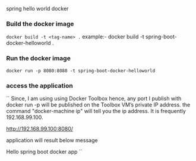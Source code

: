 spring hello world docker

### Build the docker image
``
docker build -t <tag-name> .
``
example:- docker build -t spring-boot-docker-helloworld .

### Run the docker image

``
docker run -p 8080:8080 -t spring-boot-docker-helloworld
``

### access the application
``
Since, I am using using Docker Toolbox hence,  any port I publish with docker run -p will be published on the Toolbox VM’s private IP address. 
the command "docker-machine ip" will tell you the ip address. It is frequently 192.168.99.100.

http://192.168.99.100:8080/

application will result below message

Hello spring boot docker app
``
